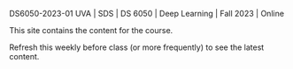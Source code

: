 DS6050-2023-01
UVA | SDS | DS 6050 | Deep Learning | Fall 2023 | Online

This site contains the content for the course.

Refresh this weekly before class (or more frequently) to see the latest content.
